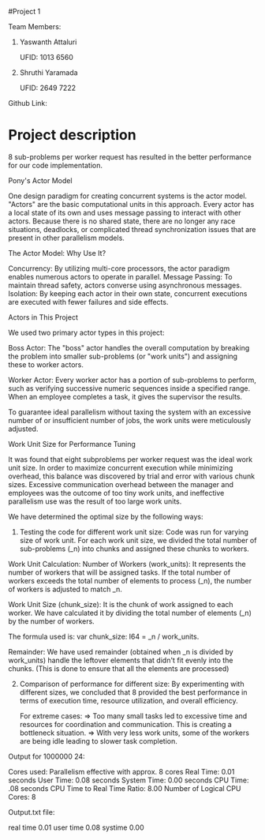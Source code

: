 #Project 1 

Team Members:
1. Yaswanth Attaluri

     UFID: 1013 6560
3. Shruthi Yaramada
   
     UFID: 2649 7222

Github Link: 

# Project description

8 sub-problems per worker request has resulted in the better performance for our code implementation.


Pony's Actor Model

One design paradigm for creating concurrent systems is the actor model. "Actors" are the basic computational units in this approach. Every actor has a local state of its own and uses message passing to interact with other actors. Because there is no shared state, there are no longer any race situations, deadlocks, or complicated thread synchronization issues that are present in other parallelism models.

The Actor Model: Why Use It?

Concurrency: By utilizing multi-core processors, the actor paradigm enables numerous actors to operate in parallel.
Message Passing: To maintain thread safety, actors converse using asynchronous messages.
Isolation: By keeping each actor in their own state, concurrent executions are executed with fewer failures and side effects.

Actors in This Project

We used two primary actor types in this project:

Boss Actor: The "boss" actor handles the overall computation by breaking the problem into smaller sub-problems (or "work units") and assigning these to worker actors.

Worker Actor: Every worker actor has a portion of sub-problems to perform, such as verifying successive numeric sequences inside a specified range. When an employee completes a task, it gives the supervisor the results.

To guarantee ideal parallelism without taxing the system with an excessive number of or insufficient number of jobs, the work units were meticulously adjusted.

Work Unit Size for Performance Tuning

It was found that eight subproblems per worker request was the ideal work unit size. In order to maximize concurrent execution while minimizing overhead, this balance was discovered by trial and error with various chunk sizes. Excessive communication overhead between the manager and employees was the outcome of too tiny work units, and ineffective parallelism use was the result of too large work units.


We have determined the optimal size by the following ways:

1. Testing the code for different work unit size:
   Code was run for varying size of work unit. For each work unit size, we divided the total number of sub-problems (_n) into chunks and assigned these chunks to workers.
   
  Work Unit Calculation: Number of Workers (work_units): It represents the number of workers that will be assigned tasks. If the total number of workers exceeds the total number of elements to process (_n), the number of workers is adjusted to match _n.

  Work Unit Size (chunk_size): It is the chunk of work assigned to each worker. We have calculated it by dividing the total number of elements (_n) by the number of workers. 
  
  The formula used is:   var chunk_size: I64 = _n / work_units.

  Remainder: We have used remainder (obtained when _n is divided by work_units) handle the leftover elements that didn't fit evenly into the chunks. (This is done to ensure that all the elements are processed)

2. Comparison of performance for different size:
   By experimenting with different sizes, we concluded that 8 provided the best performance in terms of execution time, resource utilization, and overall efficiency.

   For extreme cases:
   => Too many small tasks led to excessive time and resources for coordination and communication. This is creating a bottleneck situation.
   => With very less work units, some of the workers are being idle leading to slower task completion.

Output for 1000000 24:


Cores used: Parallelism effective with approx. 8 cores
Real Time: 0.01 seconds
User Time: 0.08 seconds
System Time: 0.00 seconds
CPU Time: .08 seconds
CPU Time to Real Time Ratio: 8.00
Number of Logical CPU Cores: 8


Output.txt file:

real time 0.01
user time 0.08
systime 0.00

